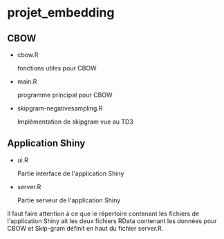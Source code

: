 # projet_embedding

## CBOW

* cbow.R

    fonctions utiles pour CBOW

* main.R

    programme principal pour CBOW

* skipgram-negativesampling.R

    Implémentation de skipgram vue au TD3

## Application Shiny

* ui.R

    Partie interface de l'application Shiny

* server.R

    Partie serveur de l'application Shiny

Il faut faire attention à ce que le répertoire contenant les fichiers de l'application Shiny ait les deux fichiers RData contenant les données pour CBOW et Skip-gram définit en haut du fichier server.R.
